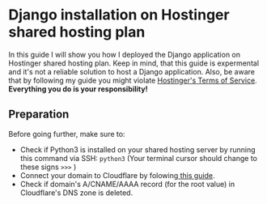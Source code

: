 # Django installation on Hostinger shared hosting plan
In this guide I will show you how I deployed the Django application on Hostinger shared hosting plan. Keep in mind, that this guide is expermental and it's not a reliable solution to host a Django application. Also, be aware that by following my guide you might violate [Hostinger's Terms of Service](https://www.hostinger.com/legal/universal-terms-of-service-agreement "Hostinger's Terms of Service"). **Everything you do is your responsibility!**

## Preparation

Before going further, make sure to:

- Check if Python3 is installed on your shared hosting server by running this command via SSH: `python3` (Your terminal cursor should change to these signs `>>>` )
- Connect your domain to Cloudflare by folowing[ this guide](https://support.hostinger.com/en/articles/4741545-how-to-use-cloudflare " this guide").
- Check if domain's A/CNAME/AAAA record (for the root value) in Cloudflare's DNS zone is deleted.
